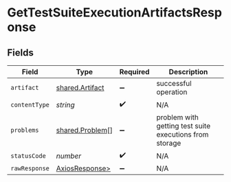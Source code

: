# GetTestSuiteExecutionArtifactsResponse


## Fields

| Field                                                    | Type                                                     | Required                                                 | Description                                              |
| -------------------------------------------------------- | -------------------------------------------------------- | -------------------------------------------------------- | -------------------------------------------------------- |
| `artifact`                                               | [shared.Artifact](../../models/shared/artifact.md)       | :heavy_minus_sign:                                       | successful operation                                     |
| `contentType`                                            | *string*                                                 | :heavy_check_mark:                                       | N/A                                                      |
| `problems`                                               | [shared.Problem](../../models/shared/problem.md)[]       | :heavy_minus_sign:                                       | problem with getting test suite executions from storage  |
| `statusCode`                                             | *number*                                                 | :heavy_check_mark:                                       | N/A                                                      |
| `rawResponse`                                            | [AxiosResponse>](https://axios-http.com/docs/res_schema) | :heavy_minus_sign:                                       | N/A                                                      |